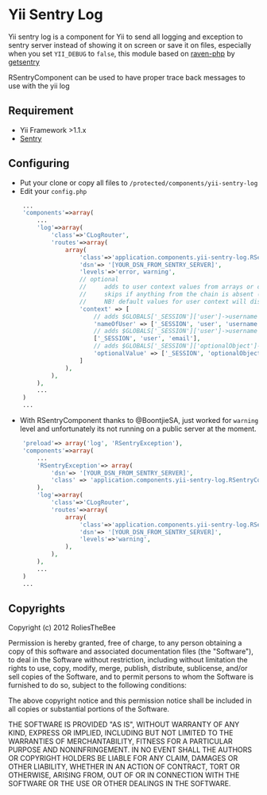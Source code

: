 # Yii Sentry Log

Yii sentry log is a component for Yii to send all logging and exception to sentry server instead of showing it on screen or save it on files, especially when you set ```YII_DEBUG``` to ```false```, this module based on [raven-php](https://github.com/getsentry/raven-php) by [getsentry](https://github.com/getsentry)

RSentryComponent can be used to have proper trace back messages to use with the yii log

## Requirement

- Yii Framework >1.1.x
- [Sentry](https://www.getsentry.com/)

## Configuring

- Put your clone or copy all files to ```/protected/components/yii-sentry-log```
- Edit your ```config.php```

```php
    ...
    'components'=>array(
    	...
        'log'=>array(
            'class'=>'CLogRouter',
            'routes'=>array(
                array(
                    'class'=>'application.components.yii-sentry-log.RSentryLog',
                    'dsn'=> '[YOUR_DSN_FROM_SENTRY_SERVER]',
                    'levels'=>'error, warning',
                    // optional
                    //     adds to user context values from arrays or objects chains from $GLOBAL
                    //     skips if anything from the chain is absent (respects attributes, but not other getters)
                    //     NB! default values for user context will disappear and these values will be added
                    'context' => [
                        // adds $GLOBALS['_SESSION']['user']->username under 'nameOfUser' key
                        'nameOfUser' => ['_SESSION', 'user', 'username'],
                        // adds $GLOBALS['_SESSION']['user']->username under '_SESSION:user:email' key
                        ['_SESSION', 'user', 'email'],
                        // adds $GLOBALS['_SESSION']['optionalObject']->someProperty['someSubKey'] value, skips if absent
                        'optionalValue' => ['_SESSION', 'optionalObject', 'someProperty', 'someSubKey'],
                    ]
                ),                
            ),
        ),
        ...
    )
    ...
```

- With RSentryComponent thanks to @BoontjieSA, just worked for ```warning``` level and unfortunately its not running on a public server at the moment.

```php
    'preload'=> array('log', 'RSentryException'),
    'components'=>array(
    	...
    	'RSentryException'=> array(
    	    'dsn'=> '[YOUR_DSN_FROM_SENTRY_SERVER]',
            'class' => 'application.components.yii-sentry-log.RSentryComponent',
    	),
        'log'=>array(
            'class'=>'CLogRouter',
            'routes'=>array(
                array(
                    'class'=>'application.components.yii-sentry-log.RSentryLog',
                    'dsn'=> '[YOUR_DSN_FROM_SENTRY_SERVER]',
                    'levels'=>'warning',
                ),                
            ),
        ),
        ...
    )
    ...
```


## Copyrights

Copyright (c) 2012 RoliesTheBee

Permission is hereby granted, free of charge, to any person obtaining a copy of this software and associated documentation files (the "Software"), to deal in the Software without restriction, including without limitation the rights to use, copy, modify, merge, publish, distribute, sublicense, and/or sell copies of the Software, and to permit persons to whom the Software is furnished to do so, subject to the following conditions:

The above copyright notice and this permission notice shall be included in all copies or substantial portions of the Software.

THE SOFTWARE IS PROVIDED "AS IS", WITHOUT WARRANTY OF ANY KIND, EXPRESS OR IMPLIED, INCLUDING BUT NOT LIMITED TO THE WARRANTIES OF MERCHANTABILITY, FITNESS FOR A PARTICULAR PURPOSE AND NONINFRINGEMENT. IN NO EVENT SHALL THE AUTHORS OR COPYRIGHT HOLDERS BE LIABLE FOR ANY CLAIM, DAMAGES OR OTHER LIABILITY, WHETHER IN AN ACTION OF CONTRACT, TORT OR OTHERWISE, ARISING FROM, OUT OF OR IN CONNECTION WITH THE SOFTWARE OR THE USE OR OTHER DEALINGS IN THE SOFTWARE.
